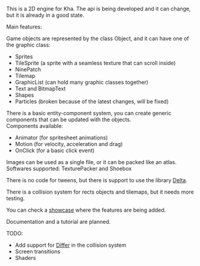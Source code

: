 This is a 2D engine for Kha. The api is being developed and it can change, but it is already in a good state.  

Main features:

Game objects are represented by the class Object, and it can have one of the graphic class:

- Sprites
- TileSprite (a sprite with a seamless texture that can scroll inside)
- NinePatch
- Tilemap
- GraphicList (can hold many graphic classes together)
- Text and BitmapText
- Shapes
- Particles (broken because of the latest changes, will be fixed)

There is a basic entity-component system, you can create generic components that can be updated with the objects.  
Components available:
- Animator (for spritesheet animations)
- Motion (for velocity, acceleration and drag)
- OnClick (for a basic click event)

Images can be used as a single file, or it can be packed like an atlas.  
Softwares supported: TexturePacker and Shoebox

There is no code for tweens, but there is support to use the library [Delta](https://github.com/furusystems/Delta).

There is a collision system for rects objects and tilemaps, but it needs more testing.

You can check a [showcase](https://github.com/RafaelOliveira/sdg-showcase) where the features are being added.

Documentation and a tutorial are planned.

TODO:  
- Add support for [Differ](https://github.com/snowkit/differ) in the collision system
- Screen transitions
- Shaders
